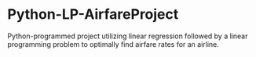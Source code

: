 # Python-LP-AirfareProject
Python-programmed project utilizing linear regression followed by a linear programming problem to optimally find airfare rates for an airline.
